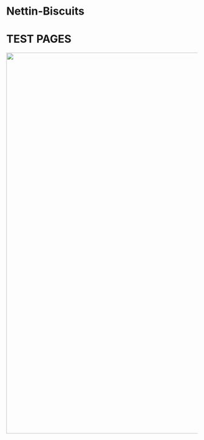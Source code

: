 # Nettin-Biscuits
<html lang="en" wp-site wp-site-is-master-page wp-site-theme-name="Nettin" wp-site-theme-slug="Biscuits" wp-site-themes-folder="/Users/Jonathan1/Desktop/Website">
    <head>
        <meta charset="utf-8">
        <meta http-equiv="X-UA-Compatible" content="IE=edge">
        <meta name="description" content="">
        <meta name="author" content="">
        <title>New page</title>
        <link href="css/style.css" rel="stylesheet">
    </head>
    <body>
        <div class="page-header"> 
            <h1>TEST PAGES</h1> 
        </div>
        <section class="pg-empty-placeholder"></section>
        <img src="http://pinegrow.com/placeholders/img12.jpg" width="1000"/>
    </body>
</html>
